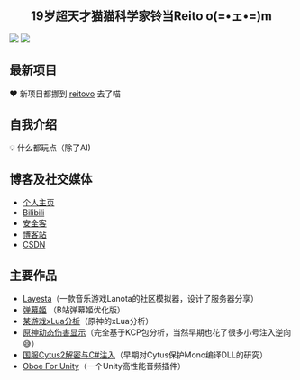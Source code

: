 <h2 align="center">19岁超天才猫猫科学家铃当Reito o(=•ェ•=)m</h2> 

![](https://github-readme-stats.vercel.app/api?username=cnSchwarzer&show_icons=true&hide_border=true&theme=default&locale=cn) 
![](https://github-profile-trophy.vercel.app/?username=cnSchwarzer&column=10)

## 最新项目
❤ 新项目都挪到 [reitovo](https://github.com/reitovo) 去了喵
  
## 自我介绍 
💡 什么都玩点（除了AI)

## 博客及社交媒体
- [个人主页](https://www.sch.ink)
- [Bilibili](https://space.bilibili.com/2305653)
- [安全客](https://www.anquanke.com/member/155096) 
- [博客站](https://blog.schwarzer.wang) 
- [CSDN](https://blog.csdn.net/schwarzer_w) 

## 主要作品
- [Layesta](https://www.taptap.com/app/159199)（一款音乐游戏Lanota的社区模拟器，设计了服务器分享） 
- [弹幕姬](https://sch.ink) （B站弹幕姬优化版）
- [某游戏xLua分析](https://www.anquanke.com/post/id/231798)（原神的xLua分析）
- [原神动态伤害显示](https://www.bilibili.com/video/BV1Sy4y1E73y/)（完全基于KCP包分析，当然早期也花了很多小号注入逆向😅）
- [国服Cytus2解密与C#注入](https://blog.schwarzer.wang/2019/07/20/sec.android.cytus2/)（早期对Cytus保护Mono编译DLL的研究）
- [Oboe For Unity](https://publisher.assetstore.unity3d.com/package.html?id=575852)（一个Unity高性能音频插件）
